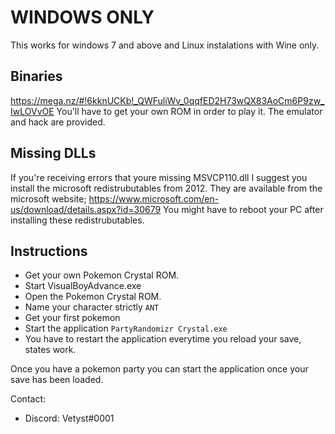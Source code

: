 # WINDOWS ONLY
This works for windows 7 and above and Linux instalations with Wine only.

## Binaries
https://mega.nz/#!6kknUCKb!_QWFuliWv_0qqfED2H73wQX83AoCm6P9zw_IwLOVvOE
You'll have to get your own ROM in order to play it.
The emulator and hack are provided.

## Missing DLLs
If you're receiving errors that youre missing MSVCP110.dll I suggest you install the microsoft redistrubutables from 2012.
They are available from the microsoft website; https://www.microsoft.com/en-us/download/details.aspx?id=30679
You might have to reboot your PC after installing these redistrubutables.

## Instructions
* Get your own Pokemon Crystal ROM.
* Start VisualBoyAdvance.exe
* Open the Pokemon Crystal ROM.
* Name your character strictly `ANT`
* Get your first pokemon
* Start the application `PartyRandomizr Crystal.exe`
* You have to restart the application everytime you reload your save, states work.

Once you have a pokemon party you can start the application once your save has been loaded.

Contact:
- Discord: Vetyst#0001

